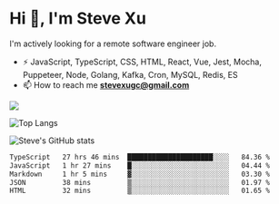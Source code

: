 # Hi 👋, I'm Steve Xu

I'm actively looking for a remote software engineer job.

- ⚡ JavaScript, TypeScript, CSS, HTML, React, Vue, Jest, Mocha,
Puppeteer, Node, Golang, Kafka, Cron, MySQL, Redis, ES
- 📫 How to reach me **stevexugc@gmail.com**

![](https://komarev.com/ghpvc/?username=nusr&color=green)

![Top Langs](https://github-readme-stats.vercel.app/api/top-langs/?username=nusr&langs_count=8&layout=compact)

![Steve's GitHub stats](https://github-readme-stats.vercel.app/api?username=nusr&show_icons=true)

<!--START_SECTION:waka-->

```txt
TypeScript   27 hrs 46 mins  █████████████████████░░░░   84.36 %
JavaScript   1 hr 27 mins    █░░░░░░░░░░░░░░░░░░░░░░░░   04.44 %
Markdown     1 hr 5 mins     ▓░░░░░░░░░░░░░░░░░░░░░░░░   03.30 %
JSON         38 mins         ▒░░░░░░░░░░░░░░░░░░░░░░░░   01.97 %
HTML         32 mins         ▒░░░░░░░░░░░░░░░░░░░░░░░░   01.65 %
```

<!--END_SECTION:waka-->
